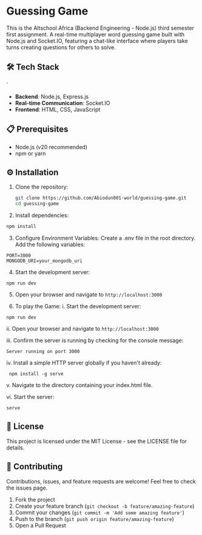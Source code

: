 # Guessing Game

This is the Altschool Africa (Backend Engineering - Node.js) third semester first assignment.
A real-time multiplayer word guessing game built with Node.js and Socket.IO, featuring a chat-like interface where players take turns creating questions for others to solve.

## 🛠️ Tech Stack

`

- **Backend**: Node.js, Express.js
- **Real-time Communication**: Socket.IO
- **Frontend**: HTML, CSS, JavaScript

## 📋 Prerequisites

- Node.js (v20 recommended)
- npm or yarn

## ⚙️ Installation

1.  Clone the repository:

    ```bash
    git clone https://github.com/Abiodun001-world/guessing-game.git
    cd guessing-game
    ```

2.  Install dependencies:

```bash
npm install
```

3.  Configure Environment Variables:
    Create a .env file in the root directory.
    Add the following variables:

```
PORT=3000
MONGODB_URI=your_mongodb_uri
```

4.  Start the development server:

```
npm run dev
```

5.  Open your browser and navigate to `http://localhost:3000`

6.  To play the Game:
    i. Start the development server:

```
npm run dev
```

ii. Open your browser and navigate to `http://localhost:3000`

iii. Confirm the server is running by checking for the console message:

```
Server running on port 3000
```

iv. Install a simple HTTP server globally if you haven't already:

```
 npm install -g serve
```

v. Navigate to the directory containing your index.html file.

vi. Start the server:

```
serve
```

## 📄 License

This project is licensed under the MIT License - see the LICENSE file for details.

## 🤝 Contributing

Contributions, issues, and feature requests are welcome! Feel free to check the issues page.

1. Fork the project
2. Create your feature branch (`git checkout -b feature/amazing-feature`)
3. Commit your changes (`git commit -m 'Add some amazing feature'`)
4. Push to the branch (`git push origin feature/amazing-feature`)
5. Open a Pull Request
